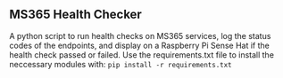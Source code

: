 ## MS365 Health Checker
A python script to run health checks on MS365 services, log the status codes of the endpoints, and display on a Raspberry Pi Sense Hat if the health check passed or failed. Use the requirements.txt file to install the neccessary modules with: `pip install -r requirements.txt`

